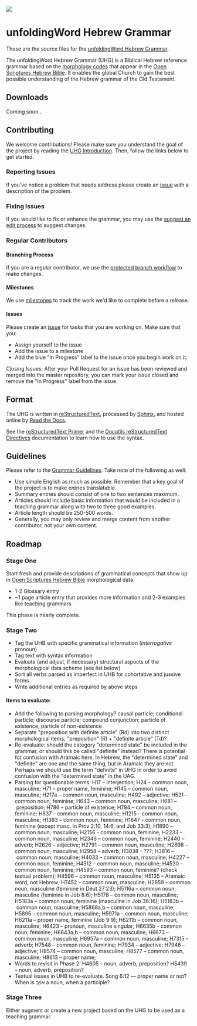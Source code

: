<a href="https://uhg.readthedocs.io/"><img src="https://readthedocs.org/projects/uhg/badge/?version=latest"></a>

# unfoldingWord Hebrew Grammar

These are the source files for the [unfoldingWord Hebrew Grammar](https://uhg.readthedocs.io/).

The unfoldingWord Hebrew Grammar (UHG) is a Biblical Hebrew reference grammar based on the [morphology codes](http://openscriptures.github.io/morphhb/parsing/HebrewMorphologyCodes.html) that appear in the [Open Scriptures Hebrew Bible](https://github.com/openscriptures/morphhb). It enables the global Church to gain the best possible understanding of the Hebrew grammar of the Old Testament.

## Downloads

Coming soon...

## Contributing

We welcome contributions! Please make sure you understand the goal of the project by reading the [UHG Introduction](https://uhg.readthedocs.io/en/latest/front.html). Then, follow the links below to get started.

### Reporting Issues

If you've notice a problem that needs address please create an [issue](https://git.door43.org/Door43/en_uhg/issues) with a description of the problem.

### Fixing Issues

If you would like to fix or enhance the grammar, you may use the [suggest an edit process](http://help.door43.org/en/knowledgebase/15-door43-content-service/docs/39-suggest-an-edit-on-dcs) to suggest changes.

### Regular Contributors

#### Branching Process

If you are a regular contributor, we use the [protected branch workflow](http://help.door43.org/en/knowledgebase/15-door43-content-service/docs/46-protected-branch-workflow) to make changes.

#### Milestones

We use [milestones](https://git.door43.org/Door43/en_uhg/milestones) to track the work we'd like to complete before a release.

#### Issues

Please create an [issue](https://git.door43.org/Door43/en_uhg/issues) for tasks that you are working on. Make sure that you:

* Assign yourself to the issue
* Add the issue to a milestone
* Add the blue "In Progress" label to the issue once you begin work on it.

Closing Issues: After your Pull Request for an issue has been reviewed and merged into the master repository, you can mark your issue closed and remove the "In Progress" label from the issue.

## Format

The UHG is written in [reStructuredText](http://www.sphinx-doc.org/en/master/rest.html), processed by [Sphinx](http://www.sphinx-doc.org/en/master/index.html), and hosted online by [Read the Docs](https://readthedocs.org/).

See the [reStructuredText Primer](http://www.sphinx-doc.org/en/master/rest.html) and the [Docutils reStructuredText Directives](http://docutils.sourceforge.net/docs/ref/rst/directives.html) documentation to learn how to use the syntax.

## Guidelines

Please refer to the [Grammar Guidelines](http://ug-info.readthedocs.io/en/latest/). Take note of the following as well:

* Use simple English as much as possible. Remember that a key goal of the project is to make entries translatable.
* Summary entries should consist of one to two sentences maximum.
* Articles should include basic information that would be included in a teaching grammar along with two to three good examples.
* Article length should be 250-500 words.
* Generally, you may only review and merge content from another contributor, not your own content.

## Roadmap

### Stage One

Start fresh and provide descriptions of grammatical concepts that show up in [Open Scriptures Hebrew Bible](https://github.com/openscriptures/morphhb) morphological data.

* 1-2 Glossary entry
* ~1 page article entry that provides more information and 2-3 examples like teaching grammars

This phase is nearly complete.

### Stage Two

* Tag the UHB with specific grammatical information (*interrogative* pronoun)
* Tag text with syntax information
* Evaluate (and adjust, if necessary) structural aspects of the morphological data scheme (see list below)
* Sort all verbs parsed as imperfect in UHB for cohortative and jussive forms
* Write additional entries as required by above steps

#### Items to evaluate:

* Add the following to parsing morphology?  causal particle; conditional particle; discourse particle; compound conjunction; particle of existence; particle of non-existence
* Separate "preposition with definite article" (Rd) into two distinct morphological items, "preposition" (R) + "definite article" (Td)?
* Re-evaluate: should the category "determined state" be included in the grammar, or should this be called "definite" instead? There is potential for confusion with Aramaic here.  In Hebrew, the "determined state" and "definite" are one and the same thing, but in Aramaic they are not.  Perhaps we should use the term "definite" in UHG in order to avoid confusion with the "determined state" in the UAG. 
* Parsing for questionable terms: 
H17 – interjection; 
H24 – common noun, masculine;
H71 – proper name, feminine; 
H145 – common noun, masculine;
H217a – common noun, masculine;
H492 – adjective;
H521 – common noun, feminine; 
H643 – common noun, masculine;
H681 – preposition;
H786 – particle of existence;
H794 – common noun, feminine;
H837 – common noun, masculine;
H1215 – common noun, masculine; 
H1383 – common noun, feminine; 
H1847 - common noun, feminine (except masc. in Prov 2:10, 14:6, and Job 33:3);
H1890 – common noun, masculine; 
H2156 - common noun, feminine;
H2233 – common noun, masculine; 
H2346 – common noun, feminine;
H2440 – adverb; 
H2626 – adjective;
H2791 – common noun, masculine;
H2898 – common noun, masculine;
H2958 – adverb;
H3038 – ???;
H3816 – common noun, masculine;
H4033 – common noun, masculine; 
H4227 – common noun, feminine; 
H4512 – common noun, masculine;
H4530 – common noun, feminine; 
H4593 – common noun, feminine? (check textual problem);
H4596 – common noun, masculine; 
H5135 – Aramaic word, not Hebrew; 
H7452 – common noun, masculine; 
H2859 – common noun, masculine (feminine in Deut 27:23); 
H5116a – common noun, masculine (feminine in Job 8:6);
H5178 – common noun, masculine; 
H5183a – common noun, feminine (masculine in Job 36:16); 
H5183b – common noun, masculine;
H5868a,b – common noun, masculine;
H5895 – common noun, masculine;
H5971a – common noun, masculine;
H6211a – proper name, feminine (Job 9:9); 
H6211b – common noun, masculine; 
H6423 – pronoun, masculine singular;
H6635b - common noun, feminine;
H6643a,b – common noun, masculine;
H6673 – common noun, masculine;
H6957a – common noun, masculine;
H7315 – adverb;
H7548 – common noun, feminine;
H7934 – adjective; 
H7946 – adjective; 
H8574 – common noun, masculine; 
H8577 – common noun, masculine; 
H8613 – proper name; 
* Words to revisit in Phase 2:  H4605 – noun, adverb, preposition?  H5439 – noun, adverb, preposition?
* Textual issues in UHB to re-evaluate.  Song 6:12 –– proper name or not?  When is אוֹיֵב a noun, when a participle?  

### Stage Three

Either augment or create a new project based on the UHG to be used as a teaching grammar.
